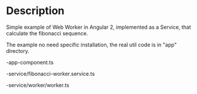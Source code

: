 # Description

Simple example of Web Worker in Angular 2, implemented as a Service, that calculate the fibonacci sequence.

The example no need specific installation, the real util code is in "app" directory.

-app-component.ts

-service/fibonacci-worker.service.ts

-service/worker/worker.ts
